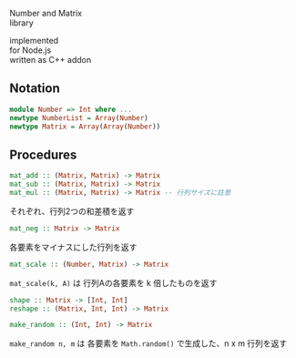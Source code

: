 Number and Matrix  
library  

implemented  
for Node.js  
written as C++ addon  

## Notation

```haskell
module Number => Int where ...
newtype NumberList = Array(Number)
newtype Matrix = Array(Array(Number))
```

## Procedures

```haskell
mat_add :: (Matrix, Matrix) -> Matrix
mat_sub :: (Matrix, Matrix) -> Matrix
mat_mul :: (Matrix, Matrix) -> Matrix -- 行列サイズに註意
```

それぞれ、行列2つの和差積を返す

```haskell
mat_neg :: Matrix -> Matrix
```

各要素をマイナスにした行列を返す

```haskell
mat_scale :: (Number, Matrix) -> Matrix
```

`mat_scale(k, A)` は 行列Aの各要素を k 倍したものを返す

```haskell
shape :: Matrix -> [Int, Int]
reshape :: (Matrix, Int, Int) -> Matrix
```

```haskell
make_random :: (Int, Int) -> Matrix
```

`make_random n, m` は 各要素を `Math.random()` で生成した、n x m 行列を返す

